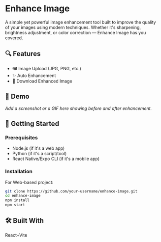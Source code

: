 # Enhance Image

A simple yet powerful image enhancement tool built to improve the quality of your images using modern techniques. Whether it's sharpening, brightness adjustment, or color correction — Enhance Image has you covered.

## 🔍 Features

- 🖼️ Image Upload (JPG, PNG, etc.)
- ✨ Auto Enhancement
- 💾 Download Enhanced Image

## 📸 Demo

_Add a screenshot or a GIF here showing before and after enhancement._

## 🚀 Getting Started

### Prerequisites

- Node.js (if it's a web app)
- Python (if it's a script/tool)
- React Native/Expo CLI (if it's a mobile app)

### Installation

For Web-based project:

```bash
git clone https://github.com/your-username/enhance-image.git
cd enhance-image
npm install
npm start
```

## 🛠️ Built With

React+Vite
